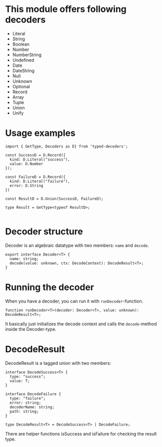 # This module offers following decoders

- Literal
- String
- Boolean
- Number
- NumberString
- Undefined
- Date
- DateString
- Null
- Unknown
- Optional
- Record
- Array
- Tuple
- Union
- Unify

# Usage examples

```
import { GetType, Decoders as D} from 'typed-decoders';

const SuccessD = D.Record({
  kind: D.Literal("success"),
  value: D.Number
});

const FailureD = D.Record({
  kind: D.Literal("failure"),
  error: D.String
})

const ResultD = D.Union(SuccessD, FailureD);

type Result = GetType<typeof ResultD>;


```

# Decoder structure

Decoder is an algebraic datatype with two members: `name` and `decode`.

```
export interface Decoder<T> {
  name: string;
  decode(value: unknown, ctx: DecodeContext): DecodeResult<T>;
}
```

# Running the decoder

When you have a decoder, you can run it with `runDecoder`-function.

```
function runDecoder<T>(decoder: Decoder<T>, value: unknown): DecodeResult<T>;
```

It basically just initializes the decode context and calls the `decode`-method inside the Decoder-type.

# DecodeResult

DecodeResult is a tagged union with two members:

```
interface DecodeSuccess<T> {
  type: "success";
  value: T;
}

interface DecodeFailure {
  type: "failure";
  error: string;
  decoderName: string;
  path: string;
}

type DecodeResult<T> = DecodeSuccess<T> | DecodeFailure;
```

There are helper functions isSuccess and isFailure for checking the result type.
